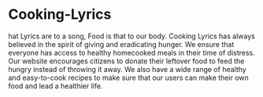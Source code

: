 # Cooking-Lyrics
hat Lyrics are to a song, Food is that to our body. 
Cooking Lyrics has always believed in the spirit of giving and eradicating hunger. 
We ensure that everyone has access to healthy homecooked meals in their time of distress. 
Our website encourages citizens to donate their leftover food to feed the hungry instead of throwing it away. 
We also have a wide range of healthy and easy-to-cook recipes to make sure that our users can make their own food and lead a healthier life.
